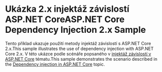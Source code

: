 # <a name="aspnet-core-dependency-injection-2x-sample"></a><span data-ttu-id="e03c0-101">Ukázka 2.x injektáž závislostí ASP.NET Core</span><span class="sxs-lookup"><span data-stu-id="e03c0-101">ASP.NET Core Dependency Injection 2.x Sample</span></span>

<span data-ttu-id="e03c0-102">Tento příklad ukazuje použití metody injektáž závislostí s ASP.NET Core 2.x.</span><span class="sxs-lookup"><span data-stu-id="e03c0-102">This sample illustrates the use of dependency injection with ASP.NET Core 2.x.</span></span> <span data-ttu-id="e03c0-103">V této ukázce podle scénáře popsaného v [injektáž závislostí v ASP.NET Core](https://docs.microsoft.com/aspnet/core/fundamentals/dependency-injection) tématu.</span><span class="sxs-lookup"><span data-stu-id="e03c0-103">This sample demonstrates the scenario described in the [Dependency injection in ASP.NET Core](https://docs.microsoft.com/aspnet/core/fundamentals/dependency-injection) topic.</span></span>
